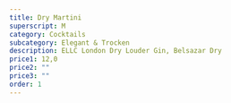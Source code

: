 ```yaml
---
title: Dry Martini
superscript: M
category: Cocktails
subcategory: Elegant & Trocken
description: ELLC London Dry Louder Gin, Belsazar Dry
price1: 12,0
price2: ""
price3: ""
order: 1
---
```

